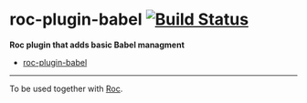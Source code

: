 # roc-plugin-babel [![Build Status](https://travis-ci.org/rocjs/roc-plugin-babel.svg?branch=master)](https://travis-ci.org/rocjs/roc-plugin-babel)

__Roc plugin that adds basic Babel managment__  
- [roc-plugin-babel](/extensions/roc-plugin-babel)

---
To be used together with [Roc](https://github.com/rocjs/roc).
